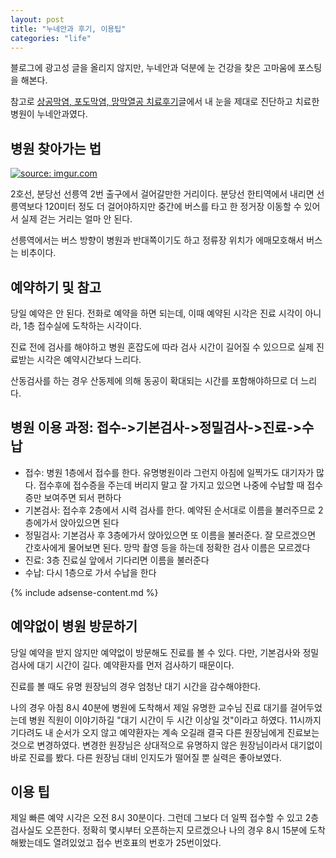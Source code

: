 ```yaml
---
layout: post
title: "누네안과 후기, 이용팁"
categories: "life"
---
```


블로그에 광고성 글을 올리지 않지만, 누네안과 덕분에 눈 건강을 찾은 고마움에 포스팅을 해본다.

참고로 [상공막염, 포도막염, 망막열공 치료후기](http://jason-heo.github.io/life/2020/07/25/eye.html)글에서 내 눈을 제대로 진단하고 치료한 병원이 누네안과였다.

## 병원 찾아가는 법

<a href="https://imgur.com/pLr9r2J"><img src="https://i.imgur.com/pLr9r2Jl.png" title="source: imgur.com" /></a>

2호선, 분당선 선릉역 2번 출구에서 걸어갈만한 거리이다. 분당선 한티역에서 내리면 선릉역보다 120미터 정도 더 걸어야하지만 중간에 버스를 타고 한 정거장 이동할 수 있어서 실제 걷는 거리는 얼마 안 된다.

선릉역에서는 버스 방향이 병원과 반대쪽이기도 하고 정류장 위치가 에매모호해서 버스는 비추이다.

## 예약하기 및 참고

당일 예약은 안 된다. 전화로 예약을 하면 되는데, 이때 예약된 시각은 진료 시각이 아니라, 1층 접수실에 도착하는 시각이다.

진료 전에 검사를 해야하고 병원 혼잡도에 따라 검사 시간이 길어질 수 있으므로 실제 진료받는 시각은 예약시간보다 느리다.

산동검사를 하는 경우 산동제에 의해 동공이 확대되는 시간를 포함해야하므로 더 느리다.

## 병원 이용 과정: 접수->기본검사->정밀검사->진료->수납

- 접수: 병원 1층에서 접수를 한다. 유명병원이라 그런지 아침에 일찍가도 대기자가 많다. 접수후에 접수증을 주는데 버리지 말고 잘 가지고 있으면 나중에 수납할 때 접수증만 보여주면 되서 편하다
- 기본검사: 접수후 2층에서 시력 검사를 한다. 예약된 순서대로 이름을 불러주므로 2층에가서 앉아있으면 된다
- 정밀검사: 기본검사 후 3층에가서 앉아있으면 또 이름을 불러준다. 잘 모르겠으면 간호사에게 물어보면 된다. 망막 촬영 등을 하는데 정확한 검사 이름은 모르겠다
- 진료: 3층 진료실 앞에서 기다리면 이름을 불러준다
- 수납: 다시 1층으로 가서 수납을 한다

{% include adsense-content.md %}

## 예약없이 병원 방문하기

당일 예약을 받지 않지만 예약없이 방문해도 진료를 볼 수 있다. 다만, 기본검사와 정밀검사에 대기 시간이 길다. 예약환자를 먼저 검사하기 때문이다.

진료를 볼 때도 유명 원장님의 경우 엄청난 대기 시간을 감수해야한다.

나의 경우 아침 8시 40분에 병원에 도착해서 제일 유명한 교수님 진료 대기를 걸어두었는데 병원 직원이 이야기하길 "대기 시간이 두 시간 이상일 것"이라고 하였다. 11시까지 기다려도 내 순서가 오지 않고 예약환자는 계속 오길래 결국 다른 원장님에게 진료보는 것으로 변경하였다. 변경한 원장님은 상대적으로 유명하지 않은 원장님이라서 대기없이 바로 진료를 봤다. 다른 원장님 대비 인지도가 떨어질 뿐 실력은 좋아보였다.

## 이용 팁

제일 빠른 예약 시각은 오전 8시 30분이다. 그런데 그보다 더 일찍 접수할 수 있고 2층 검사실도 오픈한다. 정확히 몇시부터 오픈하는지 모르겠으나 나의 경우 8시 15분에 도착해봤는데도 열려있었고 접수 번호표의 번호가 25번이었다.
